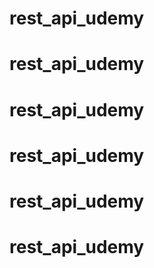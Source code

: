 # rest_api_udemy
# rest_api_udemy
# rest_api_udemy
# rest_api_udemy
# rest_api_udemy
# rest_api_udemy
